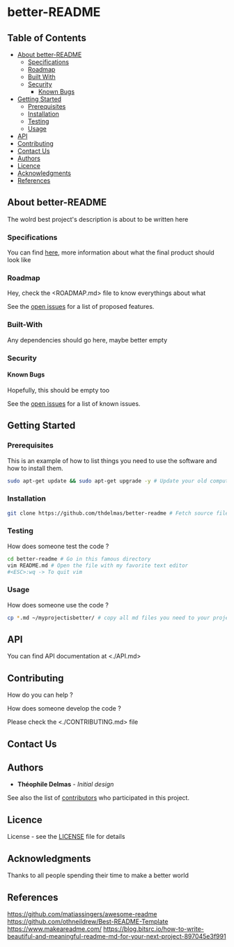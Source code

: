 # better-README

## Table of Contents

* [About better-README](#about-better-readme)
  * [Specifications](#specifications)
  * [Roadmap](#roadmap)
  * [Built With](#built-with)
  * [Security](#security)
    * [Known Bugs](#known-bugs)
* [Getting Started](#getting-started)
  * [Prerequisites](#prerequisites)
  * [Installation](#installation)
  * [Testing](#testing)
  * [Usage](#usage)
* [API](API.md)
* [Contributing](#contributing)
* [Contact Us](#contact-us)
* [Authors](#authors)
* [Licence](#licence)
* [Acknowledgments](#acknowledgments)
* [References](#references)

## About better-README

The wolrd best project's description is about to be written here

### Specifications

You can find [here](./SPECIFICATIONS.md), more information about what the final product should look like

### Roadmap

Hey, check the <ROADMAP.md> file to know everythings about what 

See the [open issues](https://github.com/thdelmas/better-README/issues) for a list of proposed features.

### Built-With

Any dependencies should go here, maybe better empty

### Security

#### Known Bugs

Hopefully, this should be empty too

See the [open issues](https://github.com/thdelmas/better-README/issues) for a list of known issues.

## Getting Started

### Prerequisites

This is an example of how to list things you need to use the software and how to install them.

```sh
sudo apt-get update && sudo apt-get upgrade -y # Update your old computer
```

### Installation

```sh
git clone https://github.com/thdelmas/better-readme # Fetch source files

```

### Testing

How does someone test the code ?

```sh
cd better-readme # Go in this famous directory
vim README.md # Open the file with my favorite text editor
#<ESC>:wq -> To quit vim

```

### Usage

How does someone use the code ?

```sh
cp *.md ~/myprojectisbetter/ # copy all md files you need to your project

```

## API

You can find API documentation at <./API.md>


## Contributing

How do you can help ?

How does someone develop the code ?

Please check the <./CONTRIBUTING.md> file

## Contact Us

## Authors

* **Théophile Delmas** - *Initial design*

See also the list of [contributors](https://github.com/thdelmas/better-README/graphs/contributors) who participated in this project.

## Licence

License - see the [LICENSE](LICENSE) file for details

## Acknowledgments

Thanks to all people spending their time to make a better world

## References

<https://github.com/matiassingers/awesome-readme>
<https://github.com/othneildrew/Best-README-Template>
<https://www.makeareadme.com/>
<https://blog.bitsrc.io/how-to-write-beautiful-and-meaningful-readme-md-for-your-next-project-897045e3f991>
